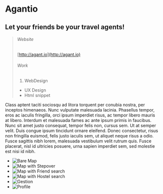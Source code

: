 # Agantio

## Let your friends be your travel agents!

> ###### Website
> [http://agant.io](http://agant.io)
> ###### Work
> 1. WebDesign
> - UX Design
> - Html snippet

Class aptent taciti sociosqu ad litora torquent per conubia nostra, per inceptos himenaeos. Nunc vulputate malesuada lacinia. Phasellus tempor, eros ac iaculis fringilla, orci ipsum imperdiet risus, ac tempor libero mauris at libero. Interdum et malesuada fames ac ante ipsum primis in faucibus. Nunc sit amet justo consequat, tempor felis non, cursus sem. Ut at semper velit. Duis congue ipsum tincidunt ornare eleifend. Donec consectetur, risus non fringilla euismod, felis justo iaculis sem, ut aliquet neque risus a odio. Fusce sagittis nibh lorem, malesuada vestibulum velit rutrum quis. Fusce placerat, nisl id ultricies posuere, urna sapien imperdiet sem, sed molestie est nisi id nibh.

- ![Bare Map](media/images/agantio-carte-v12_a.jpg)
- ![Map with Stepover](media/images/agantio-carte-v12_c.jpg)
- ![Map with Friend search](media/images/agantio-carte-v12_e.jpg)
- ![Map with Hostel search](media/images/agantio-carte-v12_k.jpg)
- ![Gestion](media/images/agantio-gestion-v3_a.jpg)
- ![Profile](media/images/agantio-profile-v3_c.jpg)
